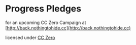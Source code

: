 Progress Pledges
===

for an upcoming CC Zero Campaign at    
[http://back.nothingtohide.cc](http://back.nothingtohide.cc)

licensed under [CC Zero](http://creativecommons.org/publicdomain/zero/1.0/)